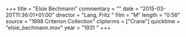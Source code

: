 +++
title = "Elsie Bechmann"
commentary = ""
date = "2015-03-20T11:36:01+01:00"
director = "Lang, Fritz "
film = "M"
length = "0:56"
source = "1998 Criterion Collection"
clipterms = ["Crane"]
quicktime = "elsie_bechmann.mov"
year = "1931 "
+++